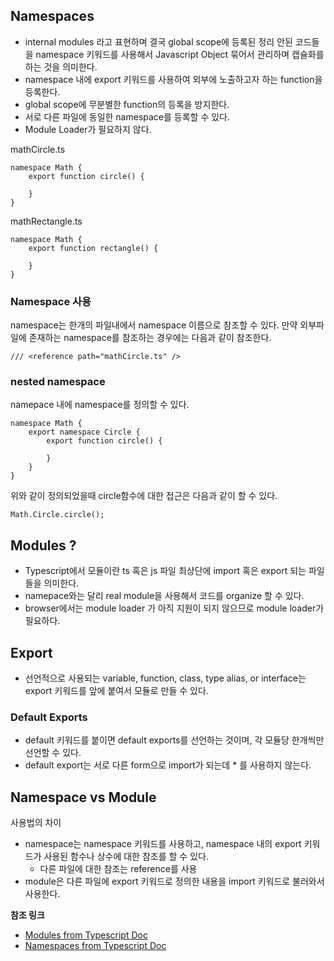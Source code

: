 ## Namespaces
- internal modules 라고 표현하며 결국 global scope에 등록된 정리 안된 코드들을 namespace 키워드를 사용해서 Javascript Object 묶어서 관리하며 캡슐화를 하는 것을 의미한다. 
- namespace 내에 export 키워드를 사용하여 외부에 노출하고자 하는 function을 등록한다. 
- global scope에 무분별한 function의 등록을 방지한다. 
- 서로 다른 파일에 동일한 namespace를 등록할 수 있다. 
- Module Loader가 필요하지 않다.

mathCircle.ts
~~~
namespace Math {
    export function circle() {

    }
}
~~~

mathRectangle.ts
~~~
namespace Math {
    export function rectangle() {
        
    }
}
~~~

### Namespace 사용
namespace는 한개의 파일내에서 namespace 이름으로 참조할 수 있다. 
만약 외부파일에 존재하는 namespace를 참조하는 경우에는 다음과 같이 참조한다. 

~~~
/// <reference path="mathCircle.ts" />
~~~

### nested namespace
namepace 내에 namespace를 정의할 수 있다. 

~~~
namespace Math {
    export namespace Circle {
        export function circle() {

        }
    }
}
~~~

위와 같이 정의되었을때 circle함수에 대한 접근은 다음과 같이 할 수 있다. 

~~~
Math.Circle.circle();
~~~

## Modules ?
- Typescript에서 모듈이란 ts 혹은 js 파일 최상단에 import 혹은 export 되는 파일들을 의미한다. 
- namepace와는 달리 real module을 사용해서 코드를 organize 할 수 있다. 
- browser에서는 module loader 가 아직 지원이 되지 않으므로 module loader가 필요하다.

## Export
- 선언적으로 사용되는 variable, function, class, type alias, or interface는 export 키워드를 앞에 붙여서 모듈로 만들 수 있다.

### Default Exports
- default 키워드를 붙이면 default exports를 선언하는 것이며, 각 모듈당 한개씩만 선언할 수 있다. 
- default export는 서로 다른 form으로 import가 되는데 * 를 사용하지 않는다.

## Namespace vs Module
사용법의 차이
 - namespace는 namespace 키워드를 사용하고, namespace 내의 export 키워드가 사용된 함수나 상수에 대한 참조를 할 수 있다. 
    - 다른 파일에 대한 참조는 reference를 사용
 - module은 다른 파일에 export 키워드로 정의한 내용을 import 키워드로 불러와서 사용한다.

<B>참조 링크</B>
- [Modules from Typescript Doc](https://www.typescriptlang.org/docs/handbook/modules.html)
- [Namespaces from Typescript Doc](https://www.typescriptlang.org/docs/handbook/namespaces.html)